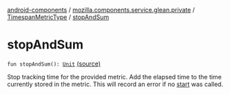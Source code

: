 [android-components](../../index.md) / [mozilla.components.service.glean.private](../index.md) / [TimespanMetricType](index.md) / [stopAndSum](./stop-and-sum.md)

# stopAndSum

`fun stopAndSum(): `[`Unit`](https://kotlinlang.org/api/latest/jvm/stdlib/kotlin/-unit/index.html) [(source)](https://github.com/mozilla-mobile/android-components/blob/master/components/service/glean/src/main/java/mozilla/components/service/glean/private/TimespanMetricType.kt#L49)

Stop tracking time for the provided metric. Add the elapsed time to the time currently
stored in the metric. This will record an error if no [start](start.md) was called.

